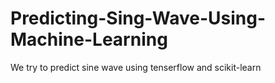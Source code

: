 # Predicting-Sing-Wave-Using-Machine-Learning
We try to predict sine wave using tenserflow and scikit-learn
